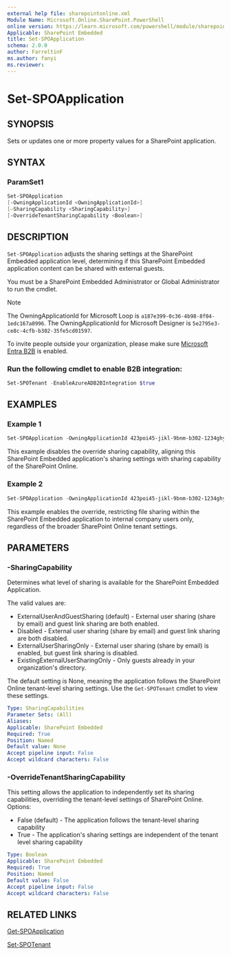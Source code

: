 ```yaml
---
external help file: sharepointonline.xml
Module Name: Microsoft.Online.SharePoint.PowerShell
online version: https://learn.microsoft.com/powershell/module/sharepoint-online/Set-SPOApplication
Applicable: SharePoint Embedded
title: Set-SPOApplication
schema: 2.0.0
author: FarreltinF
ms.author: fanyi
ms.reviewer:
---
```


# Set-SPOApplication

## SYNOPSIS

Sets or updates one or more property values for a SharePoint application.

## SYNTAX

### ParamSet1

```powershell
Set-SPOApplication 
[-OwningApplicationId <OwningApplicationId>] 
[–SharingCapability <SharingCapability>] 
[-OverrideTenantSharingCapability <Boolean>]
```

## DESCRIPTION

`Set-SPOApplication` adjusts the sharing settings at the SharePoint Embedded application level, determining if this SharePoint Embedded application content can be shared with external guests.

You must be a SharePoint Embedded Administrator or Global Administrator to run the cmdlet.
> [!NOTE]   
> The OwningApplicationId for Microsoft Loop is `a187e399-0c36-4b98-8f04-1edc167a0996`.
> The OwningApplicationId for Microsoft Designer is `5e2795e3-ce8c-4cfb-b302-35fe5cd01597`.

To invite people outside your organization, please make sure [Microsoft Entra B2B](https://learn.microsoft.com/en-us/sharepoint/sharepoint-azureb2b-integration) is enabled. 

### Run the following cmdlet to enable B2B integration:

```powershell
Set-SPOTenant -EnableAzureADB2BIntegration $true
```


## EXAMPLES

### Example 1

```powershell
Set-SPOApplication -OwningApplicationId 423poi45-jikl-9bnm-b302-1234ghy56789 -OverrideTenantSharingCapability $false
```

This example disables the override sharing capability, aligning this SharePoint Embedded application's sharing settings with sharing capability of the SharePoint Online.

### Example 2

```powershell
Set-SPOApplication -OwningApplicationId 423poi45-jikl-9bnm-b302-1234ghy56789 -OverrideTenantSharingCapability $true -SharingCapability -Disabled
```

This example enables the override, restricting file sharing within the SharePoint Embedded application to internal company users only, regardless of the broader SharePoint Online tenant settings.

## PARAMETERS

### -SharingCapability

Determines what level of sharing is available for the SharePoint Embedded Application.

The valid values are:  

- ExternalUserAndGuestSharing (default) - External user sharing (share by email) and guest link sharing are both enabled.
- Disabled - External user sharing (share by email) and guest link sharing are both disabled.
- ExternalUserSharingOnly - External user sharing (share by email) is enabled, but guest link sharing is disabled.
- ExistingExternalUserSharingOnly - Only guests already in your organization's directory.

The default setting is None, meaning the application follows the SharePoint Online tenant-level sharing settings. Use the `Get-SPOTenant` cmdlet to view these settings.

```yaml
Type: SharingCapabilities
Parameter Sets: (All)
Aliases:
Applicable: SharePoint Embedded
Required: True
Position: Named
Default value: None
Accept pipeline input: False
Accept wildcard characters: False
```



### -OverrideTenantSharingCapability

This setting allows the application to independently set its sharing capabilities, overriding the tenant-level settings of SharePoint Online. Options:

- False (default) - The application follows the tenant-level sharing capability
- True - The application's sharing settings are independent of the tenant level sharing capability

```yaml
Type: Boolean
Applicable: SharePoint Embedded
Required: True
Position: Named
Default value: False
Accept pipeline input: False
Accept wildcard characters: False
```


## RELATED LINKS

[Get-SPOApplication](Get-SPOApplication.md)

[Set-SPOTenant](set-spotenant.md)
